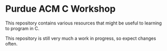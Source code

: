 Purdue ACM C Workshop
=====================

This repository contains various resources that might be useful to learning to program in C.

This repository is still very much a work in progress, so expect changes often.